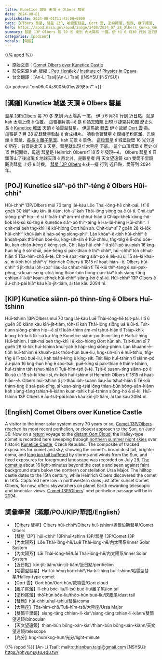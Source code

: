 ```yaml
---
title: Kunetice 城堡 天頂 ê Olbers 彗星
date: 2024-08-01
publishdate: 2024-08-01T11:45:00+0800
tags: [Olbers 彗星, 彗星 13P, 哈雷型彗星, Oort 雲, 塗粉尾溜, 彗鬚, 離子尾溜, 大熊座, 天文望遠鏡, 雙筒千里鏡, 內太陽系, 近日點, 光分]
hero: https://apod.nasa.gov/apod/image/2408/2024_07_28_Olbers_Kunka_Kunetice_1024px.jpg
summary: 彗星 13P Olbers 每 70 冬 來到 內太陽系 一擺。伊 tī 6 月30 行到 近日點，就是 kah 太陽上倚 ê 所在。
categories: [podcast]
vocals: [阿錕]
---
```


{{% apod %}}

- 原始文章：[Comet Olbers over Kunetice Castle](https://apod.nasa.gov/apod/ap240801.html)
- 影像來源 kah [版權][copyright]：[Petr Horálek](https://www.petrhoralek.com/#about-1) / [Institute of Physics in Opava](https://www.slu.cz/phys/en/)
- 台文翻譯：[An-Li Tsai][An-Li Tsai] ([NSYSU][NSYSU])

{{< podcast "cm06u04z8005b01xs2t9j8tu7" >}}

## [漢羅] Kunetice 城堡 天頂 ê Olbers 彗星
[彗星 13P/Olbers][Comet 13P/Olbers 1] 每 70 冬 來到 內太陽系 一擺。
伊 tī 6 月30 行到 近日點，就是 kah 太陽上倚 ê 位置。
這張相片翕--ê 是 tī [熱天暗暝][northern summer night skies] 出現 tī 捷克共和國 歷史久長 ê [Kunetice 城堡][Kunetice Castle] 天頂 ê 哈雷型彗星。
伊這馬欲 [轉去][return] 伊 ê 故鄉 [Oort 雲][distant Oort Cloud] 矣。
這張是 7 月 28 紀錄彗星軌跡 ê 合成相片。
咱看會著彗星 ê 闊幅塗粉尾溜、光爍爍 ê 彗鬚、[長長 ê 離子尾溜][long ion tail buffeted]、kah 前景 ê 景色。
[這粒彗星][The comet is] tī 城堡後壁 16 光分遠 ê 所在，背景是北天 ê 天星，彗星就出現 tī 大熊座 下底。
這个山頂城堡 ê 歷史 ùi 15 世紀開始，毋過 彗星是 Heinrich Olbers tī 1815 年發現--ê。
Olbers 彗星 tī 日頭落山了後出現 tī 地球天頂 ê 西北爿，是觀星者 用 天文望遠鏡 kah 雙筒千里鏡 觀測彗星 上好 ê 時機。
[彗星 13P Olbers][Comet 13P/Olbers 2] ê 後一擺 行到 近日點，愛等到 2094 年。

## [POJ] Kunetice siâⁿ-pó thiⁿ-téng ê Olbers Hūi-chhiⁿ
Hūi-chhiⁿ 13P/Olbers múi 70 tang lâi-kàu Lōe Thài-iông-hē chi̍t-pái.
I tī 6 goe̍h 30 kiâⁿ kàu kīn-ji̍t-tiám, to̍h-sī kah Thài-iông siōng óa ê ūi-tì.
Chit-tiuⁿ siòng-phìⁿ hip--ê sī tī loa̍h-thiⁿ àm-mî chhut-hiān tī Chia̍p-khek kiōng-hô-kok le̍k-sú kú-tn̂g ê Kunetice siâⁿ-pó thiⁿ-téng ê Ha-lûi-hêng Hūi-chhiⁿ.
I chit-má beh tńg-khì i ê kò͘-hiong Oort hûn ah.
Chit-tiuⁿ sī 7 goe̍h 28 kì-lo̍k hūi-chhiⁿ khúi-jiah ê ha̍p-sêng siòng-phìⁿ.
Lán khòaⁿ-ē-tio̍h hūi-chhiⁿ ê khoah-pak thô͘-hún bóe-liu, kng-sih-sih ê hūi-chhiu, tn̂g-tn̂g ê lī-chú bóe-liu, kah chiân-kéng ê kéng-sek.
Chit lia̍p hūi-chhiⁿ tī siâⁿ-pó āu-piah 16 kng-hun hn̄g ê só͘-chāi, pōe-kéng sī pak-thian ê thiⁿ-chhiⁿ, hūi-chhiⁿ to̍h chhut-hiān tī Tōa-hîm-chō ē-té.
Chit-ê soaⁿ-téng siâⁿ-pó ê le̍k-sú ùi 15 sè-kí khai-sí, m̄-koh hūi-chhiⁿ sī Heinrich Olbers tī 1815 nî hoat-hiān--ê.
Olbers hūi-chhiⁿ tī ji̍t-thâu lo̍h-soaⁿ liáu-āu chhut-hiān tī Tē-kiû thiⁿ-téng ê sai-pak-pêng, sī koan-seng-chiá iōng thian-bûn bōng-oán-kiàⁿ kah siang-tâng chhian-lí-kiàⁿ koan-chhek hūi-chhiⁿ siōng-hó ê sî-ki.
Hūi-chhiⁿ 13P Olbers ê āu-chi̍t-pái kiâⁿ kàu kīn-ji̍t-tiám, ài tán kàu 2094 nî.

## [KIP] Kunetice siânn-pó thinn-tíng ê Olbers Huī-tshinn
Huī-tshinn 13P/Olbers muí 70 tang lâi-kàu Luē Thài-iông-hē tsi̍t-pái.
I tī 6 gue̍h 30 kiânn kàu kīn-ji̍t-tiám, to̍h-sī kah Thài-iông siōng uá ê ūi-tì.
Tsit-tiunn siòng-phìnn hip--ê sī tī lua̍h-thinn àm-mî tshut-hiān tī Tsia̍p-khik kiōng-hô-kok li̍k-sú kú-tn̂g ê Kunetice siânn-pó thinn-tíng ê Ha-luî-hîng Huī-tshinn.
I tsit-má beh tńg-khì i ê kòo-hiong Oort hûn ah.
Tsit-tiunn sī 7 gue̍h 28 kì-lo̍k huī-tshinn khuí-jiah ê ha̍p-sîng siòng-phìnn.
Lán khuànn-ē-tio̍h huī-tshinn ê khuah-pak thôo-hún bué-liu, kng-sih-sih ê huī-tshiu, tn̂g-tn̂g ê lī-tsú bué-liu, kah tsiân-kíng ê kíng-sik.
Tsit lia̍p huī-tshinn tī siânn-pó āu-piah 16 kng-hun hn̄g ê sóo-tsāi, puē-kíng sī pak-thian ê thinn-tshinn, huī-tshinn to̍h tshut-hiān tī Tuā-hîm-tsō ē-té.
Tsit-ê suann-tíng siânn-pó ê li̍k-sú uì 15 sè-kí khai-sí, m̄-koh huī-tshinn sī Heinrich Olbers tī 1815 nî huat-hiān--ê.
Olbers huī-tshinn tī ji̍t-thâu lo̍h-suann liáu-āu tshut-hiān tī Tē-kiû thinn-tíng ê sai-pak-pîng, sī kuan-sing-tsiá iōng thian-bûn bōng-uán-kiànn kah siang-tâng tshian-lí-kiànn kuan-tshik huī-tshinn siōng-hó ê sî-ki.
Huī-tshinn 13P Olbers ê āu-tsi̍t-pái kiânn kàu kīn-ji̍t-tiám, ài tán kàu 2094 nî.

## [English] Comet Olbers over Kunetice Castle
A visitor to the inner solar system every 70 years or so, [Comet 13P/Olbers][Comet 13P/Olbers 1] reached its most recent perihelion, or closest approach to the Sun, on June 30.
Now on a [return][return] voyage to the [distant Oort Cloud][distant Oort Cloud], the Halley-type comet is recorded here sweeping through [northern summer night skies][northern summer night skies] over historic [Kunetice Castle][Kunetice Castle], Czech Republic.
The composite of tracked exposures for comet and sky, showing the comet's broad dust tail, brighter coma, and [long ion tail buffeted][long ion tail buffeted] by storms and winds from the Sun, and fixed exposures for foreground landscape was recorded on July 28.
[The comet is][The comet is] about 16 light-minutes beyond the castle and seen against faint background stars below the northern constellation Ursa Major.
The hilltop castle dates to the 15th century, while Heinrich Olbers discovered the comet in 1815.
Captured here low in northwestern skies just after sunset Comet Olbers, for now, offers skywatchers on planet Earth rewarding telescopic and binocular views.
[Comet 13P/Olbers][Comet 13P/Olbers 2]' next perihelion passage will be in 2094.

## 詞彙學習（漢羅/POJ/KIP/華語/English）
- 【Olbers 彗星】Olbers hūi-chhiⁿ/Olbers huī-tshinn/奧爾伯斯彗星/Comet Olbers
- 【彗星 13P】hūi-chhiⁿ 13P/huī-tshinn 13P/彗星 13P/Comet 13P
- 【內太陽系】Lōe Thài-iông-hē/Luē Thài-iông-hē/內太陽系/inner Solar System
- 【內太陽系】Lāi Thài-iông-hē/Lāi Thài-iông-hē/內太陽系/inner Solar System
- 【近日點】kīn-ji̍t-tiám/kīn-ji̍t-tiám/近日點/perihelion
- 【哈雷型彗星】Ha-lûi-hêng hūi-chhiⁿ/Ha-luî-hîng huī-tshinn/哈雷型彗星/Halley-type comet
- 【Oort 雲】Oort hûn/Oort hûn/歐特雲/Oort cloud
- 【離子尾溜】lî-chú bóe-liu/lî-tsú bué-liu/離子尾/ion tail
- 【塗粉尾溜】thô͘-hún bóe-liu/thôo-hún bué-liu/灰塵尾/dust tail
- 【彗鬚】hūi-chhiu/huī-tshiu/彗髮/coma
- 【大熊座】Tōa-hîm-chō/Tuā-hîm-tsō/大熊座/Ursa Major
- 【雙筒千里鏡】siang-tâng chhian-lí-kiàⁿ/siang-tâng tshian-lí-kiànn/雙筒望遠鏡/binocular
- 【天文望遠鏡】thian-bûn bōng-oán-kiàⁿ/thian-bûn bōng-uán-kiànn/天文望遠鏡/telescope
- 【光分】kng-hun/kng-hun/光分/light-minute

{{% /apod %}}
[An-Li Tsai]: mailto:thianbun.taigi@gmail.com
[NSYSU]: https://phys.nsysu.edu.tw/

[copyright]: https://apod.nasa.gov/apod/fap/lib/about_apod.html#srapply
[License3]: https://creativecommons.org/licenses/by/3.0/
[License2]:https://creativecommons.org/licenses/by-nc-nd/2.0/

[Comet 13P/Olbers 1]:https://en.wikipedia.org/wiki/13P/Olbers
[return]:https://ui.adsabs.harvard.edu/abs/2014A%26A...563A.122W/abstract
[distant Oort Cloud]:https://science.nasa.gov/solar-system/oort-cloud/
[northern summer night skies]:https://www.petrhoralek.com/?p=24524
[Kunetice Castle]:https://en.wikipedia.org/wiki/Kun%C4%9Btick%C3%A1_hora_Castle
[long ion tail buffeted]:https://www.astrobin.com/cfn0wo/B/
[The comet is]:https://theskylive.com/13p-info
[Comet 13P/Olbers 2]:https://cometography.com/pcomets/013p.html
